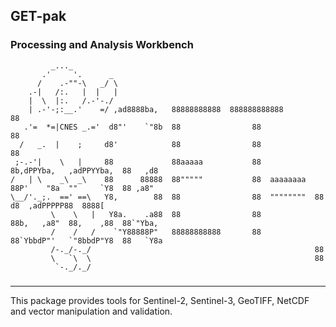 ## GET-pak
### Processing and Analysis Workbench

             _..._
           .'     '.      _
          /    .-""-\   _/ \ 
        .-|   /:.   |  |   | 
        |  \  |:.   /.-'-./ 
        | .-'-;:__.'    =/ ,ad8888ba,   88888888888  888888888888                                88
       .'=  *=|CNES _.='  d8"'    `"8b  88                88                                     88
      /   _.  |    ;     d8'            88                88                                     88
     ;-.-'|    \   |     88             88aaaaa           88            8b,dPPYba,   ,adPPYYba,  88   ,d8
    /   | \    _\  _\    88      88888  88"""""           88  aaaaaaaa  88P'    "8a  ""     `Y8  88 ,a8"
    \__/'._;.  ==' ==\   Y8,        88  88                88  """"""""  88       d8  ,adPPPPP88  8888[
             \    \   |   Y8a.    .a88  88                88            88b,   ,a8"  88,    ,88  88`"Yba,
             /    /   /    `"Y88888P"   88888888888       88            88`YbbdP"'   `"8bbdP"Y8  88   `Y8a
             /-._/-._/                                                  88
             \   `\  \                                                  88
              `-._/._/

### 
---
This package provides tools for Sentinel-2, Sentinel-3, GeoTIFF, NetCDF and vector manipulation and validation.

